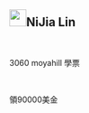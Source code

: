 <h2><a id="user-content-nijia-lin" class="anchor" aria-hidden="true" tabindex="-1" href="#nijia-lin"><span aria-hidden="true" class="octicon octicon-link"></span></a>
<a target="_blank" rel="noopener noreferrer nofollow" href="https://camo.githubusercontent.com/51a64d26cfc4c5b596c1d00b8f888245156f0d8056ac0cf4cabbe6918ae8d46d/68747470733a2f2f7370726f66696c652e6c696e652d7363646e2e6e65742f30684b76546f78586c7a46466c35466765422d3270714a676c47467a4e615a30314c584852616278684654446c4e493174614269565a61423543536a74484a31594a41434a534e307846486a703142574d5f5a30446f6258346d536d35414946454d584868627551"><img src="https://camo.githubusercontent.com/51a64d26cfc4c5b596c1d00b8f888245156f0d8056ac0cf4cabbe6918ae8d46d/68747470733a2f2f7370726f66696c652e6c696e652d7363646e2e6e65742f30684b76546f78586c7a46466c35466765422d3270714a676c47467a4e615a30314c584852616278684654446c4e493174614269565a61423543536a74484a31594a41434a534e307846486a703142574d5f5a30446f6258346d536d35414946454d584868627551" width="30" height="30" data-canonical-src="https://sprofile.line-scdn.net/0hKvToxXlzFFl5FgeB-2pqJglGFzNaZ01LXHRabxhFTDlNI1taBiVZaB5CSjtHJ1YJACJSN0xFHjp1BWM_Z0DobX4mSm5AIFEMXHhbuQ" style="max-width: 100%;"></a>NiJia Lin</h2><br><p>3060 moyahill 學票</p>
<br /><p>領90000美金</p>

